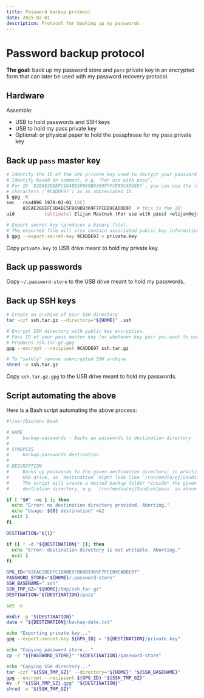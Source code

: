 ```yaml
---
title: Password backup protocol
date: 2025-02-01
description: Protocol for backing up my passwords
---
```


# Password backup protocol

**The goal:** back up my password store and `pass` private key in an encrypted form that can later be used with my password recovery protocol.

## Hardware

Assemble: 

- USB to hold passwords and SSH keys
- USB to hold my pass private key
- Optional: or physical paper to hold the passphrase for my pass private key

## Back up `pass` master key

```bash
# Identify the ID of the GPG private key used to decrypt your password store. #
# Identify based on comment, e.g. "For use with pass".
# For ID `82EAE28EEFC1D4BE5FB69B9369F7FCEB9CADDE97`, you can use the last 8
# characters (`9CADDE97`) as an abbreviated ID.
$ gpg -K
sec   rsa4096 1970-01-01 [SC]
      82EAE28EEFC1D4BE5FB69B9369F7FCEB9CADDE97  # this is the ID!
uid           [ultimate] Elijan Mastnak (For use with pass) <elijan@ejmastnak.com>

# Export secret key (produces a binary file).
# The exported file will also contain associated public key information.
$ gpg --export-secret-key 9CADDE97 > private.key
```

Copy `private.key` to USB drive meant to hold my private key.

## Back up passwords

Copy `~/.password-store` to the USB drive meant to hold my passwords.

## Back up SSH keys

```bash
# Create an archive of your SSH directory
tar -czf ssh.tar.gz --directory="${HOME}" .ssh

# Encrypt SSH directory with public key encryption.
# Pass ID of your pass master key (or whatever key pair you want to use for encryption/decryption).
# Produces ssh.tar.gz.gpg
gpg --encrypt --recipient 9CADDE97 ssh.tar.gz

# To "safely" remove unencrypted SSH archive
shred -u ssh.tar.gz
```

Copy `ssh.tar.gz.gpg` to the USB drive meant to hold my passwords.

## Script automating the above

Here is a Bash script automating the above process:

```bash
#!/usr/bin/env bash

# NAME
#     backup-passwords - Backs up passwords to destination directory
# 
# SYNOPSIS
#     backup-passwords destination
#
# DESCRIPTION
#     Backs up passwords to the given destination directory; in practice to a
#     USB drive, so `destination` might look like `/run/media/ej/Sandisk/`.
#     The script will create a nested backup folder *inside* the given
#     destiation directory, e.g. `/run/media/ej/Sandisk/pass` in above example.

if [ "$#" -ne 1 ]; then
  echo "Error: no destination directory provided. Aborting."
  echo "Usage: ${0} destination" >&2
  exit 1
fi

DESTINATION="${1}"

if [[ ! -d "${DESTINATION}" ]]; then
  echo "Error: destination directory is not writable. Aborting."
  exit 1
fi

GPG_ID="82EAE28EEFC1D4BE5FB69B9369F7FCEB9CADDE97"
PASSWORD_STORE="${HOME}/.password-store"
SSH_BASENAME=".ssh"
SSH_TMP_GZ="${HOME}/tmp/ssh.tar.gz"
DESTINATION="${DESTINATION}/pass"

set -e

mkdir -p "${DESTINATION}"
date > "${DESTINATION}/backup-date.txt"

echo "Exporting private key..."
gpg --export-secret-key ${GPG_ID} > "${DESTINATION}/private.key"

echo "Copying password store..."
cp -r "${PASSWORD_STORE}" "${DESTINATION}/password-store"

echo "Copying SSH directory..."
tar -czf "${SSH_TMP_GZ}" --directory="${HOME}" "${SSH_BASENAME}"
gpg --encrypt --recipient ${GPG_ID} "${SSH_TMP_GZ}"
mv -f "${SSH_TMP_GZ}.gpg" "${DESTINATION}"
shred -u "${SSH_TMP_GZ}"
```
